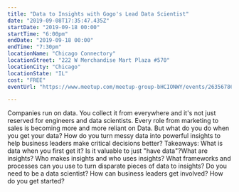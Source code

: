 ```yaml
---
title: "Data to Insights with Gogo's Lead Data Scientist"
date: "2019-09-08T17:35:47.435Z"
startDate: "2019-09-18 00:00"
startTime: "6:00pm"
endDate: "2019-09-18 00:00"
endTime: "7:30pm"
locationName: "Chicago Connectory"
locationStreet: "222 W Merchandise Mart Plaza #570"
locationCity: "Chicago"
locationState: "IL"
cost: "FREE"
eventUrl: "https://www.meetup.com/meetup-group-bHCIONWY/events/263567862/"

---
```


Companies run on data. You collect it from everywhere and it's not just reserved for engineers and data scientists. Every role from marketing to sales is becoming more and more reliant on Data. But what do you do when you get your data? How do you turn messy data into powerful insights to help business leaders make critical decisions better? Takeaways: What is data when you first get it? Is it valuable to just "have data"?What are insights? Who makes insights and who uses insights? What frameworks and processes can you use to turn disparate pieces of data to insights? Do you need to be a data scientist? How can business leaders get involved? How do you get started?

